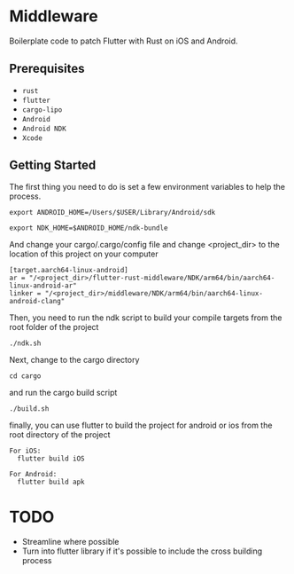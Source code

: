 # Middleware

Boilerplate code to patch Flutter with Rust on iOS and Android.

## Prerequisites

- `rust`
- `flutter`
- `cargo-lipo`
- `Android`
- `Android NDK`
- `Xcode`

## Getting Started

The first thing you need to do is set a few environment variables to help the process.
```
export ANDROID_HOME=/Users/$USER/Library/Android/sdk

export NDK_HOME=$ANDROID_HOME/ndk-bundle
```
And change your cargo/.cargo/config file and change <project_dir> to the location of this project on your computer
```
[target.aarch64-linux-android]
ar = "/<project_dir>/flutter-rust-middleware/NDK/arm64/bin/aarch64-linux-android-ar"
linker = "/<project_dir>/middleware/NDK/arm64/bin/aarch64-linux-android-clang"

```


Then, you need to run the ndk script to build your compile targets from the root folder of the project

`./ndk.sh`

Next, change to the cargo directory

`cd cargo`

and run the cargo build script

`./build.sh`

finally, you can use flutter to build the project for android or ios from the root directory of the project

```
For iOS:
  flutter build iOS

For Android:
  flutter build apk
```


# TODO
- Streamline where possible
- Turn into flutter library if it's possible to include the cross building process
